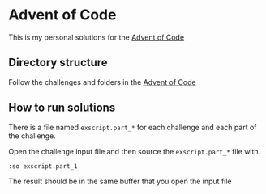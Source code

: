 # Advent of Code

This is my personal solutions for the [Advent of Code](https://adventofcode.com/)

## Directory structure

Follow the challenges and folders in the [Advent of Code](https://adventofcode.com/)

## How to run solutions

There is a file named `exscript.part_*` for each challenge and each part of the challenge.

Open the challenge input file and then source the `exscript.part_*` file with

```
:so exscript.part_1
```

The result should be in the same buffer that you open the input file
